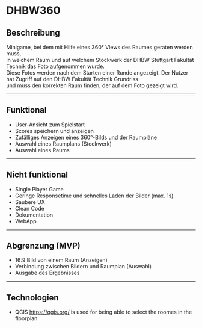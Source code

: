 # DHBW360

## Beschreibung
Minigame, bei dem mit Hilfe eines 360° Views des Raumes geraten werden muss,  
in welchem Raum und auf welchem Stockwerk der DHBW Stuttgart Fakultät Technik das Foto aufgenommen wurde.  
Diese Fotos werden nach dem Starten einer Runde angezeigt. Der Nutzer hat Zugriff auf den DHBW Fakultät Technik Grundriss  
und muss den korrekten Raum finden, der auf dem Foto gezeigt wird.

---

## Funktional
- User-Ansicht zum Spielstart
- Scores speichern und anzeigen
- Zufälliges Anzeigen eines 360°-Bilds und der Raumpläne
- Auswahl eines Raumplans (Stockwerk)
- Auswahl eines Raums

---

## Nicht funktional
- Single Player Game
- Geringe Responsetime und schnelles Laden der Bilder (max. 1s)
- Saubere UX
- Clean Code
- Dokumentation
- WebApp

---

## Abgrenzung (MVP)
- 16:9 Bild von einem Raum (Anzeigen)
- Verbindung zwischen Bildern und Raumplan (Auswahl)
- Ausgabe des Ergebnisses

---

## Technologien
- QCIS https://qgis.org/ is used for being able to select the roomes in the floorplan
  
